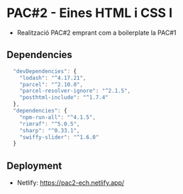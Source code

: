 # PAC#2 - Eines HTML i CSS I

- Realització PAC#2 emprant com a boilerplate la PAC#1

## Dependencies

```js
  "devDependencies": {
    "lodash": "^4.17.21",
    "parcel": "^2.10.0",
    "parcel-resolver-ignore": "^2.1.5",
    "posthtml-include": "^1.7.4"
  },
  "dependencies": {
    "npm-run-all": "^4.1.5",
    "rimraf": "^5.0.5",
    "sharp": "^0.33.1",
    "swiffy-slider": "^1.6.0"
  }
```

## Deployment
- Netlify: https://pac2-ech.netlify.app/